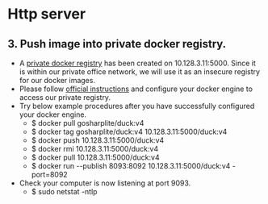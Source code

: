 # Http server
## 3. Push image into private docker registry.
- A [private docker registry](https://github.com/docker/distribution) has been created on 10.128.3.11:5000. Since it is within our private office network, we will use it as an insecure registry for our docker images.
- Please follow [official instructions](https://docs.docker.com/registry/insecure/) and configure your docker engine to access our private registry.
- Try below example procedures after you have successfully configured your docker engine.
  - $ docker pull gosharplite/duck:v4
  - $ docker tag gosharplite/duck:v4 10.128.3.11:5000/duck:v4
  - $ docker push 10.128.3.11:5000/duck:v4
  - $ docker rmi 10.128.3.11:5000/duck:v4
  - $ docker pull 10.128.3.11:5000/duck:v4
  - $ docker run --publish 8093:8092 10.128.3.11:5000/duck:v4 -port=8092
- Check your computer is now listening at port 9093.
  - $ sudo netstat -ntlp
